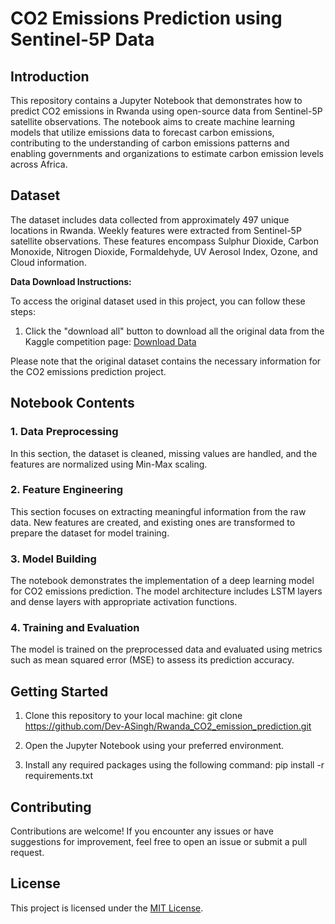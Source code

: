# CO2 Emissions Prediction using Sentinel-5P Data

## Introduction

This repository contains a Jupyter Notebook that demonstrates how to predict CO2 emissions in Rwanda using open-source data from Sentinel-5P satellite observations. The notebook aims to create machine learning models that utilize emissions data to forecast carbon emissions, contributing to the understanding of carbon emissions patterns and enabling governments and organizations to estimate carbon emission levels across Africa.

## Dataset

The dataset includes data collected from approximately 497 unique locations in Rwanda. Weekly features were extracted from Sentinel-5P satellite observations. These features encompass Sulphur Dioxide, Carbon Monoxide, Nitrogen Dioxide, Formaldehyde, UV Aerosol Index, Ozone, and Cloud information.

<!-- Data Download Instructions -->

**Data Download Instructions:**

To access the original dataset used in this project, you can follow these steps:

1. Click the "download all" button to download all the original data from the Kaggle competition page: [Download Data](https://www.kaggle.com/competitions/playground-series-s3e20/data)

Please note that the original dataset contains the necessary information for the CO2 emissions prediction project.

<!-- End of Data Download Instructions -->


## Notebook Contents

### 1. Data Preprocessing

In this section, the dataset is cleaned, missing values are handled, and the features are normalized using Min-Max scaling.

### 2. Feature Engineering

This section focuses on extracting meaningful information from the raw data. New features are created, and existing ones are transformed to prepare the dataset for model training.

### 3. Model Building

The notebook demonstrates the implementation of a deep learning model for CO2 emissions prediction. The model architecture includes LSTM layers and dense layers with appropriate activation functions.

### 4. Training and Evaluation

The model is trained on the preprocessed data and evaluated using metrics such as mean squared error (MSE) to assess its prediction accuracy.

## Getting Started

1. Clone this repository to your local machine:
git clone https://github.com/Dev-ASingh/Rwanda_CO2_emission_prediction.git

2. Open the Jupyter Notebook using your preferred environment.

3. Install any required packages using the following command:
pip install -r requirements.txt

## Contributing

Contributions are welcome! If you encounter any issues or have suggestions for improvement, feel free to open an issue or submit a pull request.

## License

This project is licensed under the [MIT License](LICENSE).
